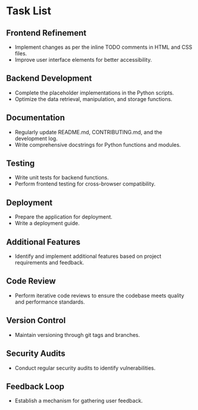 
# Task List

## Frontend Refinement
- Implement changes as per the inline TODO comments in HTML and CSS files.
- Improve user interface elements for better accessibility.

## Backend Development
- Complete the placeholder implementations in the Python scripts.
- Optimize the data retrieval, manipulation, and storage functions.

## Documentation
- Regularly update README.md, CONTRIBUTING.md, and the development log.
- Write comprehensive docstrings for Python functions and modules.

## Testing
- Write unit tests for backend functions.
- Perform frontend testing for cross-browser compatibility.

## Deployment
- Prepare the application for deployment.
- Write a deployment guide.

## Additional Features
- Identify and implement additional features based on project requirements and feedback.

## Code Review
- Perform iterative code reviews to ensure the codebase meets quality and performance standards.

## Version Control
- Maintain versioning through git tags and branches.

## Security Audits
- Conduct regular security audits to identify vulnerabilities.

## Feedback Loop
- Establish a mechanism for gathering user feedback.
